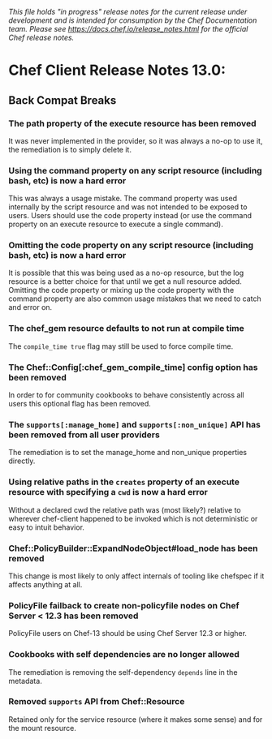 _This file holds "in progress" release notes for the current release under development and is intended for consumption by the Chef Documentation team. Please see <https://docs.chef.io/release_notes.html> for the official Chef release notes._

# Chef Client Release Notes 13.0:

## Back Compat Breaks

### The path property of the execute resource has been removed

It was never implemented in the provider, so it was always a no-op to use it, the remediation is
to simply delete it.

### Using the command property on any script resource (including bash, etc) is now a hard error

This was always a usage mistake.  The command property was used internally by the script resource and was not intended to be exposed
to users.  Users should use the code property instead (or use the command property on an execute resource to execute a single command).

### Omitting the code property on any script resource (including bash, etc) is now a hard error

It is possible that this was being used as a no-op resource, but the log resource is a better choice for that until we get a null
resource added.  Omitting the code property or mixing up the code property with the command property are also common usage mistakes
that we need to catch and error on.

### The chef_gem resource defaults to not run at compile time

The `compile_time true` flag may still be used to force compile time.

### The Chef::Config[:chef_gem_compile_time] config option has been removed

In order to for community cookbooks to behave consistently across all users this optional flag has been removed.

### The `supports[:manage_home]` and `supports[:non_unique]` API has been removed from all user providers

The remediation is to set the manage_home and non_unique properties directly.

### Using relative paths in the `creates` property of an execute resource with specifying a `cwd` is now a hard error

Without a declared cwd the relative path was (most likely?) relative to wherever chef-client happened to be invoked which is
not deterministic or easy to intuit behavior.

### Chef::PolicyBuilder::ExpandNodeObject#load_node has been removed

This change is most likely to only affect internals of tooling like chefspec if it affects anything at all.

### PolicyFile failback to create non-policyfile nodes on Chef Server < 12.3 has been removed

PolicyFile users on Chef-13 should be using Chef Server 12.3 or higher.

### Cookbooks with self dependencies are no longer allowed

The remediation is removing the self-dependency `depends` line in the metadata.

### Removed `supports` API from Chef::Resource

Retained only for the service resource (where it makes some sense) and for the mount resource.

